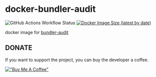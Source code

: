 # docker-bundler-audit

![GitHub Actions Workflow Status](https://img.shields.io/github/actions/workflow/status/7a6163/docker-bundler-audit/release.yml)
[![Docker Image Size (latest by date)](https://img.shields.io/docker/image-size/7a6163/bundler-audit)](https://hub.docker.com/r/7a6163/bundler-audit)


docker image for [bundler-audit](https://github.com/rubysec/bundler-audit)


## DONATE

If you want to support the project, you can buy the developer a coffee.

[!["Buy Me A Coffee"](https://www.buymeacoffee.com/assets/img/custom_images/orange_img.png)](https://www.buymeacoffee.com/7a6163)
